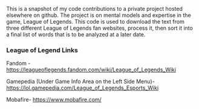 This is a snapshot of my code contributions to a private project hosted elsewhere on github. The project is on mental models and expertise in the game, League of Legends. This code is used to download the text from three different League of Legends fan websites, process it, then sort it into a final list of words that is to be analyzed at a later date.

### League of Legend Links
Fandom - https://leagueoflegends.fandom.com/wiki/League_of_Legends_Wiki

Gamepedia (Under Game Info Area on the Left Side Menu)- https://lol.gamepedia.com/League_of_Legends_Esports_Wiki

Mobafire- https://www.mobafire.com/


